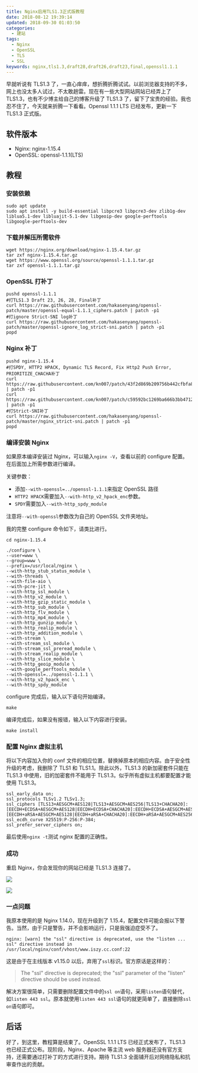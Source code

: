 ```yaml
---
title: Nginx启用TLS1.3正式版教程
date: 2018-08-12 19:39:14
updated: 2018-09-30 01:03:50
categories:
  - 建站
tags:
  - Nginx
  - OpenSSL
  - TLS
  - SSL
keywords: nginx,tls1.3,draft28,draft26,draft23,final,openssl1.1.1
---
```


早就听说有 TLS1.3 了，一直心痒痒，想折腾折腾试试。以前浏览器支持的不多，网上也没太多人试过，不太敢趟雷。现在有一些大型网站网站已经弄上了 TLS1.3，也有不少博主给自己的博客升级了 TLS1.3 了，留下了宝贵的经验。我也忍不住了，今天就来折腾一下看看。Openssl 1.1.1 LTS 已经发布，更新一下 TLS1.3 正式版。

<!--more-->

## 软件版本

- Nginx: nginx-1.15.4
- OpenSSL: openssl-1.1.1(LTS)

## 教程

### 安装依赖

```shell
sudo apt update
sudo apt install -y build-essential libpcre3 libpcre3-dev zlib1g-dev liblua5.1-dev libluajit-5.1-dev libgeoip-dev google-perftools libgoogle-perftools-dev
```

### 下载并解压所需软件

```shell
wget https://nginx.org/download/nginx-1.15.4.tar.gz
tar zxf nginx-1.15.4.tar.gz
wget https://www.openssl.org/source/openssl-1.1.1.tar.gz
tar zxf openssl-1.1.1.tar.gz
```

### OpenSSL 打补丁

```shell
pushd openssl-1.1.1
#打TLS1.3 Draft 23, 26, 28, Final补丁
curl https://raw.githubusercontent.com/hakasenyang/openssl-patch/master/openssl-equal-1.1.1_ciphers.patch | patch -p1
#打ignore Strict-SNI log补丁
curl https://raw.githubusercontent.com/hakasenyang/openssl-patch/master/openssl-ignore_log_strict-sni.patch | patch -p1
popd
```

### Nginx 补丁

```shell
pushd nginx-1.15.4
#打SPDY, HTTP2 HPACK, Dynamic TLS Record, Fix Http2 Push Error, PRIORITIZE_CHACHA补丁
curl https://raw.githubusercontent.com/kn007/patch/43f2d869b209756b442cfbfa861d653d993f16fe/nginx.patch | patch -p1
curl https://raw.githubusercontent.com/kn007/patch/c59592bc1269ba666b3bb471243c5212b50fd608/nginx_auto_using_PRIORITIZE_CHACHA.patch | patch -p1
#打Strict-SNI补丁
curl https://raw.githubusercontent.com/hakasenyang/openssl-patch/master/nginx_strict-sni.patch | patch -p1
popd
```

### 编译安装 Nginx

如果原本编译安装过 Nginx，可以输入`nginx -V`，查看以前的 configure 配置。在后面加上所需参数进行编译。

关键参数：

- 添加`--with-openssl=../openssl-1.1.1`来指定 OpenSSL 路径
- `HTTP2 HPACK`需要加入`--with-http_v2_hpack_enc`参数。
- `SPDY`需要加入`--with-http_spdy_module`

注意将`--with-openssl`参数改为自己的 OpenSSL 文件夹地址。

我的完整 configure 命令如下，请类比进行。

```shell
cd nginx-1.15.4

./configure \
--user=www \
--group=www \
--prefix=/usr/local/nginx \
--with-http_stub_status_module \
--with-threads \
--with-file-aio \
--with-pcre-jit \
--with-http_ssl_module \
--with-http_v2_module \
--with-http_gzip_static_module \
--with-http_sub_module \
--with-http_flv_module \
--with-http_mp4_module \
--with-http_gunzip_module \
--with-http_realip_module \
--with-http_addition_module \
--with-stream \
--with-stream_ssl_module \
--with-stream_ssl_preread_module \
--with-stream_realip_module \
--with-http_slice_module \
--with-http_geoip_module \
--with-google_perftools_module \
--with-openssl=../openssl-1.1.1 \
--with-http_v2_hpack_enc \
--with-http_spdy_module
```

configure 完成后，输入以下语句开始编译。

```shell
make
```

编译完成后，如果没有报错，输入以下内容进行安装。

```shell
make install
```

### 配置 Nginx 虚拟主机

将以下内容加入你的 conf 文件的相应位置，替换掉原本的相应内容。由于安全性升级的考虑，我删除了 TLS1 和 TLS1.1。除此以外，TLS1.3 的新加密套件只能在 TLS1.3 中使用，旧的加密套件不能用于 TLS1.3。似乎所有虚拟主机都要配置才能使用 TLS1.3。

```shell
ssl_early_data on;
ssl_protocols TLSv1.2 TLSv1.3;
ssl_ciphers [TLS13+AESGCM+AES128|TLS13+AESGCM+AES256|TLS13+CHACHA20]:[EECDH+ECDSA+AESGCM+AES128|EECDH+ECDSA+CHACHA20]:EECDH+ECDSA+AESGCM+AES256:EECDH+ECDSA+AES128+SHA:EECDH+ECDSA+AES256+SHA:[EECDH+aRSA+AESGCM+AES128|EECDH+aRSA+CHACHA20]:EECDH+aRSA+AESGCM+AES256:EECDH+aRSA+AES128+SHA:EECDH+aRSA+AES256+SHA:RSA+AES128+SHA:RSA+AES256+SHA:RSA+3DES;
ssl_ecdh_curve X25519:P-256:P-384;
ssl_prefer_server_ciphers on;
```

最后使用`nginx -t`测试 nginx 配置的正确性。

### 成功

重启 Nginx，你会发现你的网站已经是 TLS1.3 连接了。

![](https://img.iszy.xyz/20190318215152.png?x-oss-process=style/big)

![](https://img.iszy.xyz/20190318215203.png)

### 一点问题

我原本使用的是 Nginx 1.14.0，现在升级到了 1.15.4，配置文件可能会报以下警告。当然，由于只是警告，并不会影响运行，只是我强迫症受不了。

```
nginx: [warn] the "ssl" directive is deprecated, use the "listen ... ssl" directive instead in /usr/local/nginx/conf/vhost/www.iszy.cc.conf:22
```

这是由于在主线版本 v1.15.0 以后，弃用了`ssl`标识。官方原话是这样的：

> The "ssl" directive is deprecated; the "ssl" parameter of the "listen" directive should be used instead.

解决方案很简单，只需要删除配置文件中的`ssl on`语句，采用`listen`语句替代，如`listen 443 ssl`。原本就使用`listen 443 ssl`语句的就更简单了，直接删除`ssl on`语句即可。

## 后话

好了，到这里，教程算是结束了。OpenSSL 1.1.1 LTS 已经正式发布了，TLS1.3 也已经正式公布。现阶段，Nginx、Apache 等主流 web 服务器还没有官方支持，还需要通过打补丁的方式进行支持。期待 TLS1.3 全面铺开后对网络隐私和抗审查作出的贡献。
